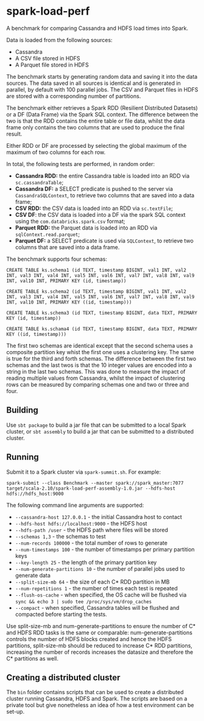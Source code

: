# spark-load-perf

A benchmark for comparing Cassandra and HDFS load times into Spark.

Data is loaded from the following sources:

* Cassandra
* A CSV file stored in HDFS
* A Parquet file stored in HDFS

The benchmark starts by generating random data and saving it into the data sources. The data saved in all sources is identical and is generated in parallel, by default with 100 parallel jobs. The CSV and Parquet files in HDFS are stored with a corresponding number of partitions.

The benchmark either retrieves a Spark RDD (Resilient Distributed Datasets) or a DF (Data Frame) via the Spark SQL context. The difference between the two is that the RDD contains the entire table or file data, whilst the data frame only contains the two columns that are used to produce the final result.

Either RDD or DF are processed by selecting the global maximum of the maximum of two columns for each row.

In total, the following tests are performed, in random order:

* **Cassandra RDD:** the entire Cassandra table is loaded into an RDD via `sc.cassandraTable`;
* **Cassandra DF:** a SELECT predicate is pushed to the server via `CassandraSQLContext`, to retrieve two columns that are saved into a data frame;
* **CSV RDD:** the CSV data is loaded into an RDD via `sc.textFile`;
* **CSV DF**: the CSV data is loaded into a DF via the spark SQL context using the `com.databricks.spark.csv` format;
* **Parquet RDD:** the Parquet data is loaded into an RDD via `sqlContext.read.parquet`;
* **Parquet DF:** a SELECT predicate is used via `SQLContext`, to retrieve two columns that are saved into a data frame.

The benchmark supports four schemas:

`CREATE TABLE ks.schema1 (id TEXT, timestamp BIGINT, val1 INT, val2 INT, val3 INT, val4 INT, val5 INT, val6 INT, val7 INT, val8 INT, val9 INT, val10 INT, PRIMARY KEY (id, timestamp))`

`CREATE TABLE ks.schema2 (id TEXT, timestamp BIGINT, val1 INT, val2 INT, val3 INT, val4 INT, val5 INT, val6 INT, val7 INT, val8 INT, val9 INT, val10 INT, PRIMARY KEY ((id, timestamp)))`

`CREATE TABLE ks.schema3 (id TEXT, timestamp BIGINT, data TEXT, PRIMARY KEY (id, timestamp))`

`CREATE TABLE ks.schama4 (id TEXT, timestamp BIGINT, data TEXT, PRIMARY KEY ((id, timestamp)))`

The first two schemas are identical except that the second schema uses a composite partition key whist the first one uses a clustering key. The same is true for the third and forth schemas. The difference between the first two schemas and the last twos is that the 10 integer values are encoded into a string in the last two schemas. This was done to measure the impact of reading multiple values from Cassandra, whilst the impact of clustering rows can be measured by comparing schemas one and two or three and four.


## Building

Use `sbt package` to build a jar file that can be submitted to a local Spark cluster, or `sbt assembly` to build a jar that can be submitted to a distributed cluster.

## Running

Submit it to a Spark cluster via `spark-summit.sh`. For example:

`spark-submit --class Benchmark --master spark://spark_master:7077 target/scala-2.10/spark-load-perf-assembly-1.0.jar --hdfs-host hdfs://hdfs_host:9000`

The following command line arguments are supported:

* `--cassandra-host 127.0.0.1` - the initial Cassandra host to contact
* `--hdfs-host hdfs://localhost:9000` - the HDFS host
* `--hdfs-path /user` - the HDFS path where files will be stored
* `--schemas 1,3` - the schemas to test
* `--num-records 100000` - the total number of rows to generate
* `--num-timestamps 100` - the number of timestamps per primary partition keys
* `--key-length 25` - the length of the primary partition key
* `--num-generate-partitions 10` - the number of parallel jobs used to generate data
* `--split-size-mb 64` - the size of each C* RDD partition in MB
* `--num-repetitions 1` - the number of times each test is repeated
* `--flush-os-cache` - when specified,  the OS cache will be flushed via `sync && echo 3 | sudo tee /proc/sys/vm/drop_caches`
* `--compact` - when specified, Cassandra tables will be flushed and compacted before starting the tests.

Use split-size-mb and num-generate-partitions to ensure the number of C* and HDFS RDD tasks is the same or comparable: num-generate-partitions 
controls the number of HDFS blocks created and hence the HDFS partitions, split-size-mb should be reduced to increase C* RDD partitions, increasing
the number of records increases the datasize and therefore the C* partitions as well.

## Creating a distributed cluster

The `bin` folder contains scripts that can be used to create a distributed cluster running Cassandra, HDFS and Spark. The scripts are based on a private tool but give nonetheless an idea of how a test environment can be set-up.

